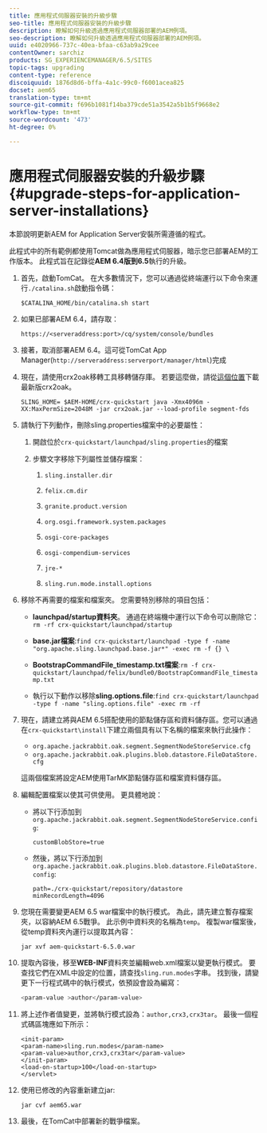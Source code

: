 ```yaml
---
title: 應用程式伺服器安裝的升級步驟
seo-title: 應用程式伺服器安裝的升級步驟
description: 瞭解如何升級透過應用程式伺服器部署的AEM例項。
seo-description: 瞭解如何升級透過應用程式伺服器部署的AEM例項。
uuid: e4020966-737c-40ea-bfaa-c63ab9a29cee
contentOwner: sarchiz
products: SG_EXPERIENCEMANAGER/6.5/SITES
topic-tags: upgrading
content-type: reference
discoiquuid: 1876d8d6-bffa-4a1c-99c0-f6001acea825
docset: aem65
translation-type: tm+mt
source-git-commit: f696b1081f14ba379cde51a3542a5b1b5f9668e2
workflow-type: tm+mt
source-wordcount: '473'
ht-degree: 0%

---
```



# 應用程式伺服器安裝的升級步驟{#upgrade-steps-for-application-server-installations}

本節說明更新AEM for Application Server安裝所需遵循的程式。

此程式中的所有範例都使用Tomcat做為應用程式伺服器，暗示您已部署AEM的工作版本。 此程式旨在記錄從&#x200B;**AEM 6.4版到6.5**&#x200B;執行的升級。

1. 首先，啟動TomCat。 在大多數情況下，您可以通過從終端運行以下命令來運行`./catalina.sh`啟動指令碼：

   ```shell
   $CATALINA_HOME/bin/catalina.sh start
   ```

1. 如果已部署AEM 6.4，請存取：

   ```shell
   https://<serveraddress:port>/cq/system/console/bundles
   ```

1. 接著，取消部署AEM 6.4。這可從TomCat App Manager(`http://serveraddress:serverport/manager/html`)完成

1. 現在，請使用crx2oak移轉工具移轉儲存庫。 若要這麼做，請從[這個位置](https://repo.adobe.com/nexus/content/groups/public/com/adobe/granite/crx2oak)下載最新版crx2oak。

   ```shell
   SLING_HOME= $AEM-HOME/crx-quickstart java -Xmx4096m -XX:MaxPermSize=2048M -jar crx2oak.jar --load-profile segment-fds
   ```

1. 請執行下列動作，刪除sling.properties檔案中的必要屬性：

   1. 開啟位於`crx-quickstart/launchpad/sling.properties`的檔案
   1. 步驟文字移除下列屬性並儲存檔案：

      1. `sling.installer.dir`

      1. `felix.cm.dir`

      1. `granite.product.version`

      1. `org.osgi.framework.system.packages`

      1. `osgi-core-packages`

      1. `osgi-compendium-services`

      1. `jre-*`

      1. `sling.run.mode.install.options`

1. 移除不再需要的檔案和檔案夾。 您需要特別移除的項目包括：

   * **launchpad/startup資料夾**。 通過在終端機中運行以下命令可以刪除它：`rm -rf crx-quickstart/launchpad/startup`

   * **base.jar檔案**:`find crx-quickstart/launchpad -type f -name "org.apache.sling.launchpad.base.jar*" -exec rm -f {} \`

   * **BootstrapCommandFile_timestamp.txt檔案**:`rm -f crx-quickstart/launchpad/felix/bundle0/BootstrapCommandFile_timestamp.txt`

   * 執行以下動作以移除&#x200B;**sling.options.file**:`find crx-quickstart/launchpad -type f -name "sling.options.file" -exec rm -rf`

1. 現在，請建立將與AEM 6.5搭配使用的節點儲存區和資料儲存區。您可以通過在`crx-quickstart\install`下建立兩個具有以下名稱的檔案來執行此操作：

   * `org.apache.jackrabbit.oak.segment.SegmentNodeStoreService.cfg`
   * `org.apache.jackrabbit.oak.plugins.blob.datastore.FileDataStore.cfg`

   這兩個檔案將設定AEM使用TarMK節點儲存區和檔案資料儲存區。

1. 編輯配置檔案以使其可供使用。 更具體地說：

   * 將以下行添加到`org.apache.jackrabbit.oak.segment.SegmentNodeStoreService.config`:

      ```customBlobStore=true```

   * 然後，將以下行添加到`org.apache.jackrabbit.oak.plugins.blob.datastore.FileDataStore.config`:

      ```
      path=./crx-quickstart/repository/datastore
      minRecordLength=4096
      ```

1. 您現在需要變更AEM 6.5 war檔案中的執行模式。 為此，請先建立暫存檔案夾，以容納AEM 6.5戰爭。 此示例中資料夾的名稱為`temp`。 複製war檔案後，從temp資料夾內運行以提取其內容：

   ```
   jar xvf aem-quickstart-6.5.0.war
   ```

1. 提取內容後，移至&#x200B;**WEB-INF**&#x200B;資料夾並編輯web.xml檔案以變更執行模式。 要查找它們在XML中設定的位置，請查找`sling.run.modes`字串。 找到後，請變更下一行程式碼中的執行模式，依預設會設為編寫：

   ```bash
   <param-value >author</param-value>
   ```

1. 將上述作者值變更，並將執行模式設為：`author,crx3,crx3tar`。 最後一個程式碼區塊應如下所示：

   ```
   <init-param>
   <param-name>sling.run.modes</param-name>
   <param-value>author,crx3,crx3tar</param-value>
   </init-param>
   <load-on-startup>100</load-on-startup>
   </servlet>
   ```

1. 使用已修改的內容重新建立jar:

   ```bash
   jar cvf aem65.war
   ```

1. 最後，在TomCat中部署新的戰爭檔案。
